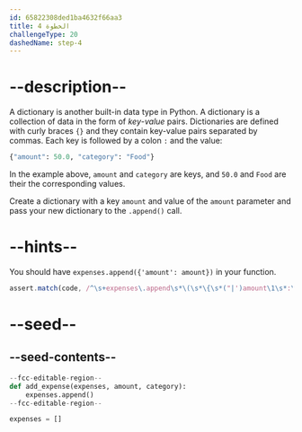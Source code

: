 ```yaml
---
id: 65822308ded1ba4632f66aa3
title: الخطوة 4
challengeType: 20
dashedName: step-4
---
```


# --description--

A dictionary is another built-in data type in Python. A dictionary is a collection of data in the form of *key*-*value* pairs. Dictionaries are defined with curly braces `{}` and they contain key-value pairs separated by commas. Each key is followed by a colon `:` and the value:

```py
{"amount": 50.0, "category": "Food"}
```

In the example above, `amount` and `category` are keys, and `50.0` and `Food` are their the corresponding values.

Create a dictionary with a key `amount` and value of the `amount` parameter and pass your new dictionary to the `.append()` call.

# --hints--

You should have `expenses.append({'amount': amount})` in your function.

```js
assert.match(code, /^\s+expenses\.append\s*\(\s*\{\s*("|')amount\1\s*:\s*amount\s*\}\s*\)/m)
```

# --seed--

## --seed-contents--

```py
--fcc-editable-region--
def add_expense(expenses, amount, category):
    expenses.append()
--fcc-editable-region--

expenses = []
```
